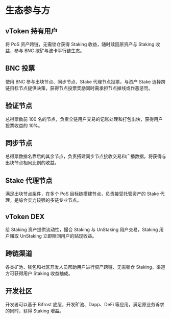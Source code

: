 # 生态参与方

## vToken 持有用户
将 PoS 资产跨链，无需锁仓获得 Staking 收益，随时赎回原资产与 Staking 收益，参与 BNC 挖矿与波卡平行链生态。

## BNC 投票
使用 BNC 参与出块节点、同步节点、Stake 代理节点投票，与资产 Stake 选择跨链目标节点提供决策，获得节点投票奖励同时需承担节点掉线或作恶惩罚。

## 验证节点
总得票数前 100 名的节点，负责全链⽤户交易的记账处理和打包出块，获得用户投票收益的 10%。

## 同步节点
总得票数排名靠后的其余节点，负责搭建同步节点接收交易和⼴播数据，将获得与出块节点相同⽐例的收益。

## Stake 代理节点
满足出块节点条件，在多个 PoS 目标链搭建节点，负责接受托管资产的 Stake 代理，是综合实力较强的多链专业节点。

## vToken DEX
给 Staking 资产提供流动性，撮合 Staking 与 UnStaking 用户交易，Staking 用户赚取 UnStaking 立即赎回用户的贴现收益。

## 跨链渠道
各类矿池、钱包和社区开发人员帮助用户进行资产跨链、无需锁仓 Staking，渠道方可获得用户 Staking 收益抽成。

## 开发社区
开发者可以基于 Bifrost 底层，开发矿池、Dapp、DeFi 等应用，满足原业务诉求的同时，获得 Staking 增益。